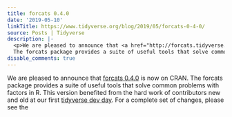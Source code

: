 ```yaml
---
title: forcats 0.4.0
date: '2019-05-10'
linkTitle: https://www.tidyverse.org/blog/2019/05/forcats-0-4-0/
source: Posts | Tidyverse
description: |-
  <p>We are pleased to announce that <a href="http://forcats.tidyverse.org/" target="_blank" rel="noopener">forcats 0.4.0</a> is now on CRAN.
  The forcats package provides a suite of useful tools that solve common problems with factors in R. This version benefited from the hard work of contributors new and old at our first <a href="https://www.tidyverse.org/articles/2018/11/tidyverse-developer-day-2019/" target="_blank" rel="noopener">tidyverse dev day</a>. For a complete set of changes, please see the <a href="https://github.com/tidyverse/forcats/releases/tag/v0.4.0" target="_blank" ...
disable_comments: true
---
```

<p>We are pleased to announce that <a href="http://forcats.tidyverse.org/" target="_blank" rel="noopener">forcats 0.4.0</a> is now on CRAN.
The forcats package provides a suite of useful tools that solve common problems with factors in R. This version benefited from the hard work of contributors new and old at our first <a href="https://www.tidyverse.org/articles/2018/11/tidyverse-developer-day-2019/" target="_blank" rel="noopener">tidyverse dev day</a>. For a complete set of changes, please see the <a href="https://github.com/tidyverse/forcats/releases/tag/v0.4.0" target="_blank" ...